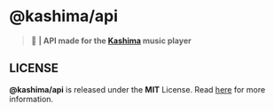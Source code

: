 # @kashima/api
> :page_facing_up: **| API made for the [Kashima](https://kashima.space) music player**

## LICENSE
**@kashima/api** is released under the **MIT** License. Read [here](/LICENSE) for more information.